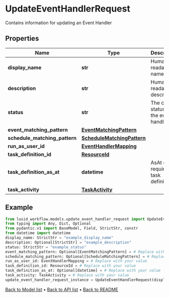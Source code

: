 # UpdateEventHandlerRequest

Contains information for updating an Event Handler
## Properties
Name | Type | Description | Notes
------------ | ------------- | ------------- | -------------
**display_name** | **str** | Human readable name | 
**description** | **str** | Human readable description | [optional] 
**status** | **str** | The current status of the event handler | 
**event_matching_pattern** | [**EventMatchingPattern**](EventMatchingPattern.md) |  | [optional] 
**schedule_matching_pattern** | [**ScheduleMatchingPattern**](ScheduleMatchingPattern.md) |  | [optional] 
**run_as_user_id** | [**EventHandlerMapping**](EventHandlerMapping.md) |  | 
**task_definition_id** | [**ResourceId**](ResourceId.md) |  | 
**task_definition_as_at** | **datetime** | AsAt of the required task definition | [optional] 
**task_activity** | [**TaskActivity**](TaskActivity.md) |  | 
## Example

```python
from lusid_workflow.models.update_event_handler_request import UpdateEventHandlerRequest
from typing import Any, Dict, Optional
from pydantic.v1 import BaseModel, Field, StrictStr, constr
from datetime import datetime
display_name: StrictStr = "example_display_name"
description: Optional[StrictStr] = "example_description"
status: StrictStr = "example_status"
event_matching_pattern: Optional[EventMatchingPattern] = # Replace with your value
schedule_matching_pattern: Optional[ScheduleMatchingPattern] = # Replace with your value
run_as_user_id: EventHandlerMapping = # Replace with your value
task_definition_id: ResourceId = # Replace with your value
task_definition_as_at: Optional[datetime] = # Replace with your value
task_activity: TaskActivity = # Replace with your value
update_event_handler_request_instance = UpdateEventHandlerRequest(display_name=display_name, description=description, status=status, event_matching_pattern=event_matching_pattern, schedule_matching_pattern=schedule_matching_pattern, run_as_user_id=run_as_user_id, task_definition_id=task_definition_id, task_definition_as_at=task_definition_as_at, task_activity=task_activity)

```

[Back to Model list](../README.md#documentation-for-models) &#8226; [Back to API list](../README.md#documentation-for-api-endpoints) &#8226; [Back to README](../README.md)

